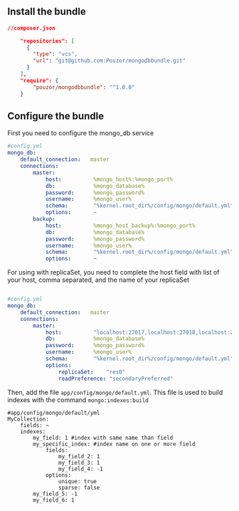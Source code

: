 Install the bundle
------------------

```json
//composer.json

    "repositories": [
      {
        "type": "vcs",
        "url": "git@github.com:Pouzor/mongodbbundle.git"
      }
    ],
    "require": {
        "pouzor/mongodbbundle": "^1.0.0"
    }

```

Configure the bundle
--------------------

First you need to configure the mongo_db service
```yaml
#config.yml
mongo_db:
    default_connection:   master
    connections:
        master:
            host:          %mongo_host%:%mongo_port%
            db:            %mongo_database%
            password:      %mongo_password%
            username:      %mongo_user%
            schema:        "%kernel.root_dir%/config/mongo/default.yml"
            options:       ~
        backup:
            host:          %mongo_host_backup%:%mongo_port%
            db:            %mongo_database%
            password:      %mongo_password%
            username:      %mongo_user%
            schema:        "%kernel.root_dir%/config/mongo/default.yml"
            options:       ~

```

For using with replicaSet, you need to complete the host field with list of your host, comma separated, and the name of your replicaSet

```yaml

#config.yml
mongo_db:
    default_connection:   master
    connections:
        master:
            host:          "localhost:27017,localhost:27018,localhost:27019"
            db:            %mongo_database%
            password:      %mongo_password%
            username:      %mongo_user%
            schema:        "%kernel.root_dir%/config/mongo/default.yml"
            options:
                replicaSet:    "res0"
                readPreference: "secondaryPreferred"                

```

Then, add the file ```app/config/mongo/default.yml```. This file is used to build indexes with the command ```mongo:indexes:build```


```
#app/config/mongo/default/yml
MyCollection:
    fields: ~
    indexes:
        my_field: 1 #index with same name than field
        my_specific_index: #index name on one or more field
            fields:
                my_field_2: 1
                my_field_3: 1
                my_field_4: -1
            options:
                unique: true
                sparse: false
        my_field_5: -1
        my_field_6: 1
```

